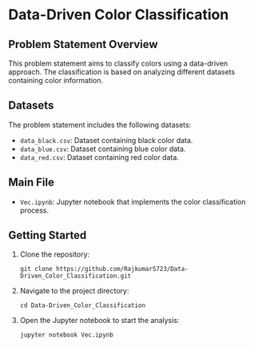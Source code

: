 # Data-Driven Color Classification

## Problem Statement Overview
This problem statement aims to classify colors using a data-driven approach. The classification is based on analyzing different datasets containing color information.

## Datasets
The problem statement includes the following datasets:
- `data_black.csv`: Dataset containing black color data.
- `data_blue.csv`: Dataset containing blue color data.
- `data_red.csv`: Dataset containing red color data.

## Main File
- `Vec.ipynb`: Jupyter notebook that implements the color classification process.

## Getting Started
1. Clone the repository:
   ```
   git clone https://github.com/Rajkumar5723/Data-Driven_Color_Classification.git
   ```
2. Navigate to the project directory:
   ```
   cd Data-Driven_Color_Classification
   ```
3. Open the Jupyter notebook to start the analysis:
   ```
   jupyter notebook Vec.ipynb
   ```
